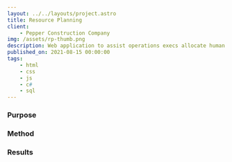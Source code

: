 ```yaml
---
layout: ../../layouts/project.astro
title: Resource Planning
client:
    - Pepper Construction Company
img: /assets/rp-thumb.png
description: Web application to assist operations execs allocate human resources to projects.
published_on: 2021-08-15 00:00:00
tags:
    - html
    - css
    - js
    - c#
    - sql
---
```


### Purpose

### Method

### Results
